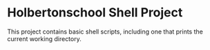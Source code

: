 # Holbertonschool Shell Project

This project contains basic shell scripts, including one that prints the current working directory.

